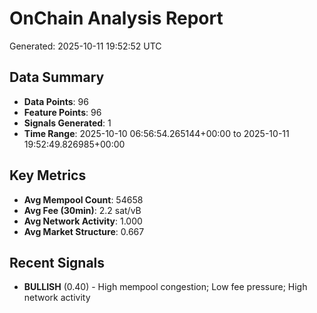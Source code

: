 # OnChain Analysis Report
Generated: 2025-10-11 19:52:52 UTC

## Data Summary
- **Data Points**: 96
- **Feature Points**: 96
- **Signals Generated**: 1
- **Time Range**: 2025-10-10 06:56:54.265144+00:00 to 2025-10-11 19:52:49.826985+00:00

## Key Metrics
- **Avg Mempool Count**: 54658
- **Avg Fee (30min)**: 2.2 sat/vB
- **Avg Network Activity**: 1.000
- **Avg Market Structure**: 0.667

## Recent Signals
- **BULLISH** (0.40) - High mempool congestion; Low fee pressure; High network activity
